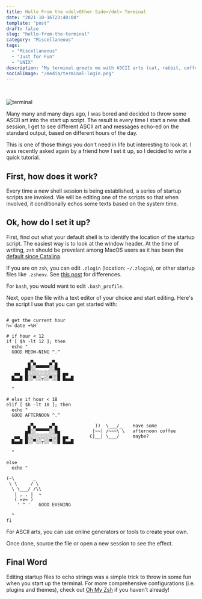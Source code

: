 ```yaml
---
title: Hello From the <del>Other Side</del> Terminal 
date: "2021-10-16T23:40:00"
template: "post"
draft: false
slug: "hello-from-the-terminal"
category: "Miscellaneous"
tags:
  - "Miscellaneous"
  - "Just for Fun"
  - "UNIX"
description: "My terminal greets me with ASCII arts (cat, rabbit, coffee) and customized messages dynamically based on the hour of the day. You can set it up in 5 mins too."
socialImage: "/media/terminal-login.png"
---
```


<br>

![terminal](/media/terminal-login.png)

Many many and many days ago, I was bored and decided to throw some ASCII art into the start up script. The result is every time I start a new shell session, I get to see different ASCII art and messages echo-ed on the standard output, based on different hours of the day. 

This is one of those things you don't need in life but interesting to look at. I was recently asked again by a friend how I set it up, so I decided to write a quick tutorial. 


## First, how does it work?
Every time a new shell session is being established, a series of startup scripts are invoked. We will be editing one of the scripts so that when involved, it conditionally echos some texts based on the system time. 


## Ok, how do I set it up?

First, find out what your default shell is to identify the location of the startup script. The easiest way is to look at the window header. At the time of writing, `zsh` should be prevelant among MacOS users as it has been the [default since Catalina](https://support.apple.com/en-us/HT208050). 

If you are on `zsh`, you can edit `.zlogin` (location: `~/.zlogin`), or other startup files like `.zshenv`. See [this post](https://unix.stackexchange.com/a/71258) for differences. 

For `bash`, you would want to edit `.bash_profile`. 

Next, open the file with a text editor of your choice and start editing. Here's the script I use that you can get started with: 

```shell

# get the current hour
h=`date +%H`

# if hour < 12
if [ $h -lt 12 ]; then
  echo "
  GOOD MEOW-NING ^.^

        ▄▀▄     ▄▀▄
       ▄█░░▀▀▀▀▀░░█▄
   ▄▄  █░░░░░░░░░░░█ ▄▄
  █▄▄█ █░░▀░░┬░░▀░░█ █▄▄█

  "

# else if hour < 18
elif [ $h -lt 18 ]; then
  echo "
  GOOD AFTERNOON ^.^

        ▄▀▄     ▄▀▄              ))  \___/_    Have some
       ▄█░░▀▀▀▀▀░░█▄            |~~| /~~~\ \   afternoon coffee
   ▄▄  █░░░░░░░░░░░█ ▄▄        C|__| \___/     maybe?
  █▄▄█ █░░▀░░┬░░▀░░█ █▄▄█

  "

else
  echo "

(~\       _
 \ \     / \
  \ \___/ /\\
   | , , |  ~
   ( =v= )
    ' ^ '   GOOD EVENING

  "
fi
```

For ASCII arts, you can use online generators or tools to create your own. 

Once done, source the file or open a new session to see the effect. 

## Final Word

Editing startup files to echo strings was a simple trick to throw in some fun when you start up the terminal. For more comprehensive configurations (i.e. plugins and themes), check out [Oh My Zsh](https://ohmyz.sh/) if you haven't already! 



